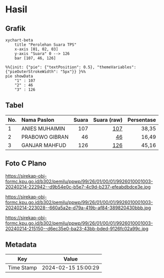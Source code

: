 # Hasil

## Grafik

```mermaid
xychart-beta
    title "Perolehan Suara TPS"
    x-axis [01, 02, 03]
    y-axis "Suara" 0 --> 126
    bar [107, 46, 126]
```

```mermaid
%%{init: {"pie": {"textPosition": 0.5}, "themeVariables": {"pieOuterStrokeWidth": "5px"}} }%%
pie showData
    "1" : 107
    "2" : 46
    "3" : 126
```

## Tabel

| No. | Nama Paslon    | Suara | Suara (raw) | Persentase |
|:--- |:-------------- | -----:| -----------:| ----------:|
| 1   | ANIES MUHAIMIN | 107   | [107][p-1]  | 38,35      |
| 2   | PRABOWO GIBRAN | 46    | [46][p-2]   | 16,49      |
| 3   | GANJAR MAHFUD  | 126   | [126][p-3]  | 45,16      |


[p-1]: https://github.com/gigit-pemilu/pemilu-2024-99-luar-negeri/blob/main/pilpres/hitung-suara/sub/99-luar-negeri/sub/26-canberra-australia/sub/01-canberra-australia/sub/0001-canberra-australia/sub/003-tps-002/sub/paslon-1.txt
[p-2]: https://github.com/gigit-pemilu/pemilu-2024-99-luar-negeri/blob/main/pilpres/hitung-suara/sub/99-luar-negeri/sub/26-canberra-australia/sub/01-canberra-australia/sub/0001-canberra-australia/sub/003-tps-002/sub/paslon-2.txt
[p-3]: https://github.com/gigit-pemilu/pemilu-2024-99-luar-negeri/blob/main/pilpres/hitung-suara/sub/99-luar-negeri/sub/26-canberra-australia/sub/01-canberra-australia/sub/0001-canberra-australia/sub/003-tps-002/sub/paslon-3.txt

## Foto C Plano

https://sirekap-obj-formc.kpu.go.id/b302/pemilu/ppwp/99/26/01/00/01/9926010001003-20240214-222942--d9b54e0c-b5e7-4c9d-b237-efeabdbdce3e.jpg

https://sirekap-obj-formc.kpu.go.id/b302/pemilu/ppwp/99/26/01/00/01/9926010001003-20240214-223028--660a5a2e-d79a-419b-af84-389820430bbb.jpg

https://sirekap-obj-formc.kpu.go.id/b302/pemilu/ppwp/99/26/01/00/01/9926010001003-20240214-215150--d6ec35e0-ba23-43bb-bded-9126fc02a99c.jpg


## Metadata

| Key        | Value               |
| ---------- | ------------------- |
| Time Stamp | 2024-02-15 15:00:29 |




